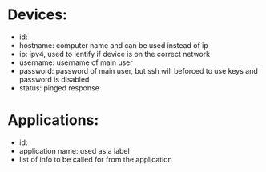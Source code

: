 # Devices:
- id:
- hostname: computer name and can be used instead of ip
- ip: ipv4, used to ientify if device is on the correct network
- username: username of main user
- password: password of main user, but ssh will beforced to use keys and password is disabled
- status: pinged response

# Applications:
- id:
- application name: used as a label
- list of info to be called for from the application
